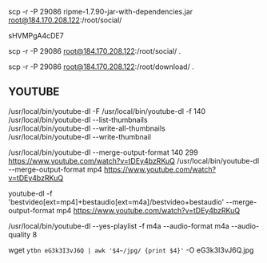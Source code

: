 scp -r -P 29086 ripme-1.7.90-jar-with-dependencies.jar  root@184.170.208.122:/root/social/

sHVMPgA4cDE7

scp -r -P 29086 root@184.170.208.122:/root/social/ .

scp -r -P 29086 root@184.170.208.122:/root/download/ .


## YOUTUBE

/usr/local/bin/youtube-dl -F 
/usr/local/bin/youtube-dl -f 140 
/usr/local/bin/youtube-dl --list-thumbnails          
/usr/local/bin/youtube-dl --write-all-thumbnails          
/usr/local/bin/youtube-dl --write-thumbnail 



/usr/local/bin/youtube-dl --merge-output-format 140 299 https://www.youtube.com/watch?v=tDEy4bzRKuQ
/usr/local/bin/youtube-dl --merge-output-format mp4 https://www.youtube.com/watch?v=tDEy4bzRKuQ

youtube-dl -f 'bestvideo[ext=mp4]+bestaudio[ext=m4a]/bestvideo+bestaudio' --merge-output-format mp4 https://www.youtube.com/watch?v=tDEy4bzRKuQ

/usr/local/bin/youtube-dl --yes-playlist -f m4a --audio-format m4a --audio-quality 8

 wget `ytbn eG3k3I3vJ6Q | awk '$4~/jpg/ {print $4}'` -O eG3k3I3vJ6Q.jpg
